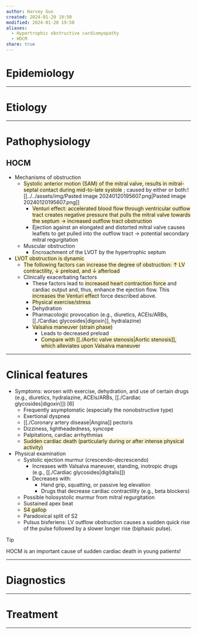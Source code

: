 ```yaml
---
author: Harvey Guo
created: 2024-01-20 19:50
modified: 2024-01-20 19:50
aliases:
  - Hypertrophic obstructive cardiomyopathy
  - HOCM
share: true
---
```


# Epidemiology


---
# Etiology


---
# Pathophysiology
## HOCM
- Mechanisms of obstruction
	- <span style="background:rgba(240, 200, 0, 0.2)">Systolic anterior motion (SAM) of the mitral valve, results in mitral-septal contact during mid-to-late systole</span> ; caused by either or both:![[../../assets/img/Pasted image 20240120195607.png|Pasted image 20240120195607.png]]
		- <span style="background:rgba(240, 200, 0, 0.2)">Venturi effect: accelerated blood flow through ventricular outflow tract creates negative pressure that pulls the mitral valve towards the septum → increased outflow tract obstruction</span>
		- Ejection against an elongated and distorted mitral valve causes leaflets to get pulled into the outflow tract → potential secondary mitral regurgitation 
	- Muscular obstruction
		- Encroachment of the LVOT by the hypertrophic septum
- <span style="background:rgba(240, 200, 0, 0.2)">LVOT obstruction is dynamic </span>
	- <span style="background:rgba(240, 200, 0, 0.2)">The following factors can increase the degree of obstruction: ↑ LV contractility, ↓ preload, and ↓ afterload </span>
	- Clinically exacerbating factors 
		- These factors lead to <span style="background:rgba(240, 200, 0, 0.2)">increased heart contraction force</span> and cardiac output and, thus, enhance the ejection flow. This <span style="background:rgba(240, 200, 0, 0.2)">increases the Venturi effect</span> force described above.
		- <span style="background:rgba(240, 200, 0, 0.2)">Physical exercise/stress</span>
		- Dehydration
		- Pharmacologic provocation (e.g., diuretics, ACEIs/ARBs, [[./Cardiac glycosides|digoxin]], hydralazine)
		- <span style="background:rgba(240, 200, 0, 0.2)">Valsalva maneuver (strain phase)</span>
			- Leads to decreased preload
			- <span style="background:rgba(240, 200, 0, 0.2)">Compare with [[./Aortic valve stenosis|Aortic stenosis]], which alleviates upon Valsalva maneuver</span>

---
# Clinical features
- Symptoms: worsen with exercise, dehydration, and use of certain drugs (e.g., diuretics, hydralazine, ACEIs/ARBs, [[./Cardiac glycosides|digoxin]]) [6]
	- Frequently asymptomatic (especially the nonobstructive type)
	- Exertional dyspnea
	- [[./Coronary artery disease|Angina]] pectoris 
	- Dizziness, lightheadedness, syncope
	- Palpitations, cardiac arrhythmias
	- <span style="background:rgba(240, 200, 0, 0.2)">Sudden cardiac death (particularly during or after intense physical activity)</span>
- Physical examination 
	- Systolic ejection murmur (crescendo-decrescendo)  
		- Increases with Valsalva maneuver, standing, inotropic drugs (e.g., [[./Cardiac glycosides|digitalis]]) 
		- Decreases with:
			- Hand grip, squatting, or passive leg elevation
			- Drugs that decrease cardiac contractility (e.g., beta blockers)
	- Possible holosystolic murmur from mitral regurgitation
	- Sustained apex beat
	- <span style="background:rgba(240, 200, 0, 0.2)">S4 gallop</span>
	- Paradoxical split of S2 
	- Pulsus bisferiens: LV outflow obstruction causes a sudden quick rise of the pulse followed by a slower longer rise (biphasic pulse).

>[!tip] 
>HOCM is an important cause of sudden cardiac death in young patients!

---
# Diagnostics


---
# Treatment


---
